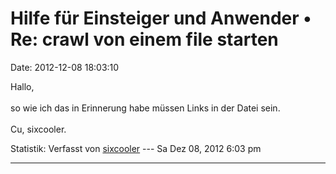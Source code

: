 Hilfe für Einsteiger und Anwender • Re: crawl von einem file starten
====================================================================

Date: 2012-12-08 18:03:10

Hallo,\
\
so wie ich das in Erinnerung habe müssen Links in der Datei sein.\
\
Cu, sixcooler.

Statistik: Verfasst von
[sixcooler](http://forum.yacy-websuche.de/memberlist.php?mode=viewprofile&u=274)
--- Sa Dez 08, 2012 6:03 pm

------------------------------------------------------------------------
